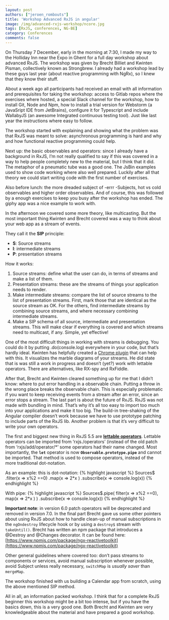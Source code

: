 ```yaml
---
layout: post
authors: ["jeroen_rombouts"]
title: 'Workshop Advanced RxJS in angular'
image: /img/advanced-rxjs-workshop/ncore.jpg
tags: [RxJS, conferences, NG-BE]
category: Conferences
comments: false
---
```

On Thursday 7 December, early in the morning at 7:30, I made my way to the Holliday Inn near the Expo in Ghent for a full day workshop about advanced RxJS.
The workshop was given by Brecht Billiet and Kwinten Pisman, collectively known as Strongbrew.
I already had a workshop lead by these guys last year (about reactive programming with NgRx), so I knew that they know their stuff.

About a week ago all participants had received an email with all information and prerequisites for taking the workshop: access to Gitlab repos where the exercises where hosted, a special Slack channel for the workshop, how to install Git, Node and Npm, how to install a trial version for Webstorm (a JavaSript IDE from JetBrains), configure it for Typescript and include WallabyJS (an awesome Integrated continuous testing tool).
Just like last year the instructions where easy to follow.

The workshop started with explaining and showing what the problem was that RxJS was meant to solve: asynchronous programming is hard and why and how functional reactive programming could help.

Next up: the basic observables and operators: since I already have a background in RxJS, I’m not really qualified to say if this was covered in a way to help people completely new to the material, but I think that it did.
The metaphor of a pneumatic tube was a good one.
The JsBin examples used to show code working where also well prepared.
Luckily after all that theory we could start writing code with the first number of exercises.

Also before lunch: the more dreaded subject of -errr -Subjects, hot vs cold observables and higher order observables.
And of course, this was followed by a enough exercises to keep you busy after the workshop has ended.
The giphy app was a nice example to work with.

In the afternoon we covered some more theory, like multicasting.
But the most important thing Kwinten and Brecht covered was a way to think about your web app as a stream of events.

They call it the **SIP** principle:
* **S**: Source streams
* **I**: intermediate streams
* **P**: presentation streams

How it works:
1. Source streams: define what the user can do, in terms of streams and make a list of them.
2. Presentation streams: these are the streams of things your application needs to render.
3. Make intermediate streams: compare the list of source streams to the list of presentation streams. First, mark those that are identical as the source stream as OK. For the others, find intermediate streams by combining source streams, and where necessary combining intermediate streams.
4. Make a SIP schema of all source, intermediate and presentation streams. This will make clear if everything is covered and which streams need to multicast, if any.
Simple, yet effective!

One of the most difficult things in working with streams is debugging. You could do it by putting .do(console.log) everywhere in your code, but that’s hardly ideal.
Kwinten has helpfully created a [Chrome plugin](https://chrome.google.com/webstore/detail/rxjs-developer-tools/dedeglckjaldaochjmnochcfamanokie) that can help with this.
It visualizes the marble diagrams of your streams.
He did state that is was still a work in progress and doesn’t (yet?) work with lettable operators.
There are alternatives, like RX-spy and RxFiddle.

After that, Brecht and Kwinten cleared something up for me that I didn’t know: where to put error handling in a observable chain.
Putting a throw in the wrong place breaks the observable chain.
This is especially problematic if you want to keep receiving events from a stream after an error, since an error stops a stream.
The last part is about the future of RxJS.
RxJS was not made with bundling in mind.
That’s why it’s all too easy to import too much into your applications and make it too big.
The build-in tree-shaking of the Angular compiler doesn’t work because we have to use prototype patching to include parts of the RxJS lib.
Another problem is that it’s very difficult to write your own operators.

The first and biggest new thing in RxJS 5.5 are **[lettable operators](https://github.com/ReactiveX/rxjs/blob/master/doc/lettable-operators.md)**.
Lettable operators can be imported from ‘rxjs./operators’ (instead of the old patch from ‘rxjs/add/operator/*’ some operators had their name changed.
Most importantly, the **`let`** operator is now **`Observable.prototype.pipe`** and cannot be imported.
That method is used to compose operators, instead of the more traditional dot-notation.

As an example: this is dot-notation:
{% highlight javascript %}
Sources$
.filter(x => x%2 ==0)
.map(x => 2*x )
.subscribe(x => console.log(x))
{% endhighlight %}

With pipe:
{% highlight javascript %}
Sources$.pipe(
filter(x => x%2 ==0),
map(x => 2*x )
)
.subscribe(x => console.log(x))
{% endhighlight %}

**Important note**: in version 6.0 patch operators will be deprecated and removed in version 7.0.
In the final part Brecht gave us some other pointers about using RxJS about how to handle clean-up of manual subscriptions in the `ngOndestroy` lifecycle hook or by using a `destroy$` stream with `takeUntil()`.
Brecht has written an npm package that introduces a @Destroy and @Changes decorator.
It can be found here: [https://www.npmjs.com/package/ngx-reactivetoolkit](https://www.npmjs.com/package/ngx-reactivetoolkit)

Other general guidelines where covered too: don’t pass streams to components or services, avoid manual subscription whenever possible, avoid Subject unless really necessary, `switchMap` is *usually saver* than `mergeMap`.

The workshop finished with us building a Calendar app from scratch, using the above mentioned SIP method.

All in all, an information packed workshop.
I think that for a complete RxJS beginner this workshop might be a bit too intense, but if you have the basics down, this is a very good one.
Both Brecht and Kwinten are very knowledgeable about the material and have prepared a good workshop.